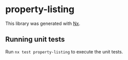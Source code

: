# property-listing

This library was generated with [Nx](https://nx.dev).

## Running unit tests

Run `nx test property-listing` to execute the unit tests.
